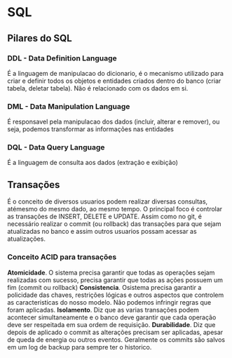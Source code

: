 # SQL

## Pilares do SQL

### DDL - Data Definition Language

É a linguagem de manipulacao do dicionario, é o mecanismo utilizado para criar e definir todos os objetos e entidades criados dentro do banco (criar tabela, deletar tabela). Não é relacionado com os dados em si.

### DML - Data Manipulation Language

É responsavel pela manipulacao dos dados (incluir, alterar e remover), ou seja, podemos transformar as informações nas entidades

### DQL - Data Query Language

É a linguagem de consulta aos dados (extração e exibição)

## Transações

É o conceito de diversos usuarios podem realizar diversas consultas, atémesmo do mesmo dado, ao mesmo tempo.
O principal foco é controlar as transações de INSERT, DELETE e UPDATE.
Assim como no git, é necessário realizar o commit (ou rollback) das transações para que sejam atualizadas no banco e assim outros usuarios possam acessar as atualizações.

### Conceito ACID para transações

**Atomicidade**. O sistema precisa garantir que todas as operações sejam realizadas com sucesso, precisa garantir que todas as ações possuem um fim (commit ou rollback)
**Consistencia**. Osistema precisa garantir a policidade das chaves, restrições lógicas e outros aspectos que controlem as caracteristicas do nosso modelo. Não podemos infringir regras que foram aplicadas.
**Isolamento**. Diz que as varias transações podem acontecer simultaneamente e o banco deve garantir que cada operação deve ser respeitada em sua ordem de requisição.
**Durabilidade**. Diz que depois de aplicado o commit as alterações precisam ser aplicadas, apesar de queda de energia ou outros eventos. Geralmente os commits são salvos em um log de backup para sempre ter o historico.